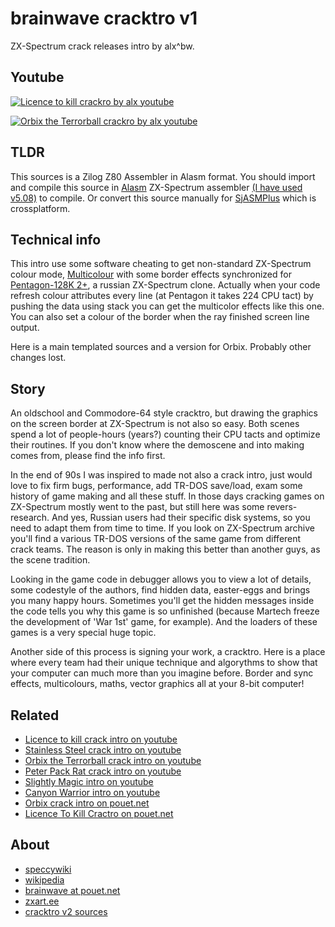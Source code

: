 # brainwave cracktro v1

ZX-Spectrum crack releases intro by alx^bw.

## Youtube

[![Licence to kill crackro by alx youtube](https://img.youtube.com/vi/OU9Jh86ISqQ/0.jpg)](https://www.youtube.com/watch?v=OU9Jh86ISqQ "Licence to kill cracktro by alx on youtube")

[![Orbix the Terrorball crackro by alx youtube](https://img.youtube.com/vi/K8a_T3HDUjM/0.jpg)](https://www.youtube.com/watch?v=K8a_T3HDUjM "Orbix crackro by alx on youtube")

## TLDR

This sources is a Zilog Z80 Assembler in Alasm format. You should import and compile this source in
[Alasm](https://zxart.ee/rus/soft/tool/music/pro-tracker-alasm/qid:365628/) ZX-Spectrum assembler
[(I have used v5.08)](https://speccy.info/ALASM) to compile. Or convert this source manually for 
[SjASMPlus](http://speccy.info/SjASMPlus) which is crossplatform.

## Technical info

This intro use some software cheating to get non-standard ZX-Spectrum colour mode,
[Multicolour](http://speccy.info/%D0%9C%D1%83%D0%BB%D1%8C%D1%82%D0%B8%D0%BA%D0%BE%D0%BB%D0%BE%D1%80) with some border
effects synchronized for [Pentagon-128K 2+](https://speccy.info/Pentagon), a russian ZX-Spectrum clone. Actually when 
your code refresh colour attributes every line (at Pentagon it takes 224 CPU tact) by pushing the data using stack you
can get the multicolor effects like this one. You can also set a colour of the border when the ray finished screen line
output.

Here is a main templated sources and a version for Orbix. Probably other changes lost.

## Story

An oldschool and Commodore-64 style cracktro, but drawing the graphics on the screen border at ZX-Spectrum is not also
so easy. Both scenes spend a lot of people-hours (years?) counting their CPU tacts and optimize their routines. If you
don't know where the demoscene and into making comes from, please find the info first. 

In the end of 90s I was inspired to made not also a crack intro, just would love to fix firm bugs, performance, add
TR-DOS save/load, exam some history of game making and all these stuff. In those days cracking games on ZX-Spectrum
mostly went to the past, but still here was some revers-research. And yes, Russian users had their specific disk 
systems, so you need to adapt them from time to time. If you look on ZX-Spectrum archive you'll find a various TR-DOS
versions of the same game from different crack teams. The reason is only in making this better than another guys, as the
scene tradition.

Looking in the game code in debugger allows you to view a lot of details, some codestyle of the authors, find hidden
data, easter-eggs and brings you many happy hours. Sometimes you'll get the hidden messages inside the code tells you
why this game is so unfinished (because Martech freeze the development of 'War 1st' game, for example). And the loaders
of these games is a very special huge topic.

Another side of this process is signing your work, a cracktro. Here is a place where every team had their unique
technique and algorythms to show that your computer can much more than you imagine before. Border and sync effects, 
multicolours, maths, vector graphics all at your 8-bit computer!

## Related

- [Licence to kill crack intro on youtube](https://www.youtube.com/watch?v=OU9Jh86ISqQ)
- [Stainless Steel crack intro on youtube](https://www.youtube.com/watch?v=hqgBG23cQwE)
- [Orbix the Terrorball crack intro on youtube](https://www.youtube.com/watch?v=K8a_T3HDUjM)
- [Peter Pack Rat crack intro on youtube](https://www.youtube.com/watch?v=N3lLnC3z4uA)
- [Slightly Magic intro on youtube](https://www.youtube.com/watch?v=OZDoOETyyX4)
- [Canyon Warrior intro on youtube](https://www.youtube.com/watch?v=hWiqpjRIXos)
- [Orbix crack intro on pouet.net](https://www.pouet.net/prod.php?which=89862)
- [Licence To Kill Cractro on pouet.net](https://www.pouet.net/prod.php?which=89863)

## About

- [speccywiki](http://speccy.info/Brainwave)
- [wikipedia](https://ru.wikipedia.org/wiki/Brainwave_team)
- [brainwave at pouet.net](https://www.pouet.net/groups.php?which=715)
- [zxart.ee](https://zxart.ee/)
- [cracktro v2 sources](https://github.com/alexanderbazhenoff/brainwave-cracktro-v2)

